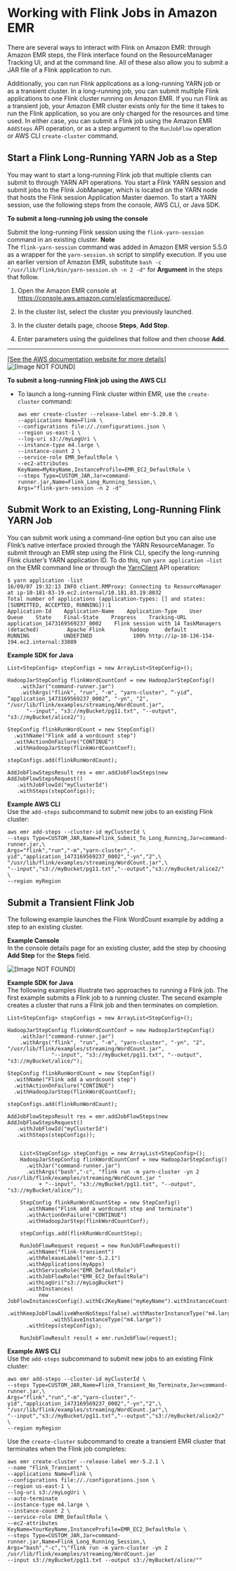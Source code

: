 # Working with Flink Jobs in Amazon EMR<a name="flink-jobs"></a>

There are several ways to interact with Flink on Amazon EMR: through Amazon EMR steps, the Flink interface found on the ResourceManager Tracking UI, and at the command line\. All of these also allow you to submit a JAR file of a Flink application to run\.

Additionally, you can run Flink applications as a long\-running YARN job or as a transient cluster\. In a long\-running job, you can submit multiple Flink applications to one Flink cluster running on Amazon EMR\. If you run Flink as a transient job, your Amazon EMR cluster exists only for the time it takes to run the Flink application, so you are only charged for the resources and time used\. In either case, you can submit a Flink job using the Amazon EMR `AddSteps` API operation, or as a step argument to the `RunJobFlow` operation or AWS CLI `create-cluster` command\.

## Start a Flink Long\-Running YARN Job as a Step<a name="flink-long-running-jobs"></a>

You may want to start a long\-running Flink job that multiple clients can submit to through YARN API operations\. You start a Flink YARN session and submit jobs to the Flink JobManager, which is located on the YARN node that hosts the Flink session Application Master daemon\. To start a YARN session, use the following steps from the console, AWS CLI, or Java SDK\.

**To submit a long\-running job using the console**

Submit the long\-running Flink session using the `flink-yarn-session` command in an existing cluster\.
**Note**  
The `flink-yarn-session` command was added in Amazon EMR version 5\.5\.0 as a wrapper for the `yarn-session.sh` script to simplify execution\. If you use an earlier version of Amazon EMR, substitute `bash -c "/usr/lib/flink/bin/yarn-session.sh -n 2 -d"` for **Argument** in the steps that follow\.

1. Open the Amazon EMR console at [https://console\.aws\.amazon\.com/elasticmapreduce/](https://console.aws.amazon.com/elasticmapreduce/)\.

1. In the cluster list, select the cluster you previously launched\.

1. In the cluster details page, choose **Steps**, **Add Step**\.

1. Enter parameters using the guidelines that follow and then choose **Add**\.  
****    
[\[See the AWS documentation website for more details\]](http://docs.aws.amazon.com/emr/latest/ReleaseGuide/flink-jobs.html)  
![\[Image NOT FOUND\]](http://docs.aws.amazon.com/emr/latest/ReleaseGuide/images/flink-long-running.png)

**To submit a long\-running Flink job using the AWS CLI**
+ To launch a long\-running Flink cluster within EMR, use the `create-cluster` command:

  ```
  aws emr create-cluster --release-label emr-5.20.0 \
  --applications Name=Flink \
  --configurations file://./configurations.json \
  --region us-east-1 \
  --log-uri s3://myLogUri \
  --instance-type m4.large \
  --instance-count 2 \
  --service-role EMR_DefaultRole \ 
  --ec2-attributes KeyName=MyKeyName,InstanceProfile=EMR_EC2_DefaultRole \
  --steps Type=CUSTOM_JAR,Jar=command-runner.jar,Name=Flink_Long_Running_Session,\
  Args="flink-yarn-session -n 2 -d"
  ```

## Submit Work to an Existing, Long\-Running Flink YARN Job<a name="flink-submit-work"></a>

You can submit work using a command\-line option but you can also use Flink’s native interface proxied through the YARN ResourceManager\. To submit through an EMR step using the Flink CLI, specify the long\-running Flink cluster’s YARN application ID\. To do this, run `yarn application –list` on the EMR command line or through the [YarnClient](https://hadoop.apache.org/docs/current/api/org/apache/hadoop/yarn/client/api/YarnClient.html) API operation:

```
$ yarn application -list
16/09/07 19:32:13 INFO client.RMProxy: Connecting to ResourceManager at ip-10-181-83-19.ec2.internal/10.181.83.19:8032
Total number of applications (application-types: [] and states: [SUBMITTED, ACCEPTED, RUNNING]):1
Application-Id    Application-Name    Application-Type    User    Queue    State    Final-State    Progress    Tracking-URL
application_1473169569237_0002    Flink session with 14 TaskManagers (detached)	        Apache Flink	    hadoop	   default	           RUNNING	         UNDEFINED	           100%	http://ip-10-136-154-194.ec2.internal:33089
```

**Example SDK for Java**  

```
List<StepConfig> stepConfigs = new ArrayList<StepConfig>();
  
HadoopJarStepConfig flinkWordCountConf = new HadoopJarStepConfig()
    .withJar("command-runner.jar")
    .withArgs("flink", "run", "-m", "yarn-cluster", “-yid”, “application_1473169569237_0002”, "-yn", "2", "/usr/lib/flink/examples/streaming/WordCount.jar", 
      "--input", "s3://myBucket/pg11.txt", "--output", "s3://myBucket/alice2/");
  
StepConfig flinkRunWordCount = new StepConfig()
  .withName("Flink add a wordcount step")
  .withActionOnFailure("CONTINUE")
  .withHadoopJarStep(flinkWordCountConf);
  
stepConfigs.add(flinkRunWordCount); 
  
AddJobFlowStepsResult res = emr.addJobFlowSteps(new AddJobFlowStepsRequest()
   .withJobFlowId("myClusterId")
   .withSteps(stepConfigs));
```

**Example AWS CLI**  
Use the `add-steps` subcommand to submit new jobs to an existing Flink cluster:  

```
aws emr add-steps --cluster-id myClusterId \
--steps Type=CUSTOM_JAR,Name=Flink_Submit_To_Long_Running,Jar=command-runner.jar,\
Args="flink","run","-m","yarn-cluster","-yid","application_1473169569237_0002","-yn","2",\
"/usr/lib/flink/examples/streaming/WordCount.jar",\
"--input","s3://myBucket/pg11.txt","--output","s3://myBucket/alice2/" \
--region myRegion
```

## Submit a Transient Flink Job<a name="flink-transient-job"></a>

The following example launches the Flink WordCount example by adding a step to an existing cluster\. 

**Example Console**  
In the console details page for an existing cluster, add the step by choosing **Add Step** for the **Steps** field\.

![\[Image NOT FOUND\]](http://docs.aws.amazon.com/emr/latest/ReleaseGuide/images/flinkAddStep.png)

**Example SDK for Java**  
The following examples illustrate two approaches to running a Flink job\. The first example submits a Flink job to a running cluster\. The second example creates a cluster that runs a Flink job and then terminates on completion\.  

```
List<StepConfig> stepConfigs = new ArrayList<StepConfig>();
  
HadoopJarStepConfig flinkWordCountConf = new HadoopJarStepConfig()
    .withJar("command-runner.jar")
    .withArgs("flink", "run", "-m", "yarn-cluster", "-yn", "2", "/usr/lib/flink/examples/streaming/WordCount.jar", 
              "--input", "s3://myBucket/pg11.txt", "--output", "s3://myBucket/alice/");
  
StepConfig flinkRunWordCount = new StepConfig()
  .withName("Flink add a wordcount step")
  .withActionOnFailure("CONTINUE")
  .withHadoopJarStep(flinkWordCountConf);
  
stepConfigs.add(flinkRunWordCount); 
  
AddJobFlowStepsResult res = emr.addJobFlowSteps(new AddJobFlowStepsRequest()
   .withJobFlowId("myClusterId")
   .withSteps(stepConfigs));
```

```
    
    List<StepConfig> stepConfigs = new ArrayList<StepConfig>();
    HadoopJarStepConfig flinkWordCountConf = new HadoopJarStepConfig()
      .withJar("command-runner.jar")
      .withArgs("bash","-c", "flink run -m yarn-cluster -yn 2 /usr/lib/flink/examples/streaming/WordCount.jar " 
          + "--input", "s3://myBucket/pg11.txt", "--output", "s3://myBucket/alice/");
    
    StepConfig flinkRunWordCountStep = new StepConfig()
      .withName("Flink add a wordcount step and terminate")
      .withActionOnFailure("CONTINUE")
      .withHadoopJarStep(flinkWordCountConf);
    
    stepConfigs.add(flinkRunWordCountStep); 
    
    RunJobFlowRequest request = new RunJobFlowRequest()
      .withName("flink-transient")
      .withReleaseLabel("emr-5.2.1")
      .withApplications(myApps)
      .withServiceRole("EMR_DefaultRole")
      .withJobFlowRole("EMR_EC2_DefaultRole")
      .withLogUri("s3://myLogBucket")
      .withInstances(
          new JobFlowInstancesConfig().withEc2KeyName("myKeyName").withInstanceCount(2)
              .withKeepJobFlowAliveWhenNoSteps(false).withMasterInstanceType("m4.large")
              .withSlaveInstanceType("m4.large"))
      .withSteps(stepConfigs);
    
    RunJobFlowResult result = emr.runJobFlow(request);
```

**Example AWS CLI**  
Use the `add-steps` subcommand to submit new jobs to an existing Flink cluster:  

```
aws emr add-steps --cluster-id myClusterId \
--steps Type=CUSTOM_JAR,Name=Flink_Transient_No_Terminate,Jar=command-runner.jar,\
Args="flink","run","-m","yarn-cluster","-yid","application_1473169569237_0002","-yn","2",\
"/usr/lib/flink/examples/streaming/WordCount.jar",\
"--input","s3://myBucket/pg11.txt","--output","s3://myBucket/alice2/" \
--region myRegion
```
Use the `create-cluster` subcommand to create a transient EMR cluster that terminates when the Flink job completes:  

```
aws emr create-cluster --release-label emr-5.2.1 \
--name "Flink_Transient" \
--applications Name=Flink \
--configurations file://./configurations.json \
--region us-east-1 \
--log-uri s3://myLogUri \
--auto-terminate
--instance-type m4.large \
--instance-count 2 \
--service-role EMR_DefaultRole \ 
--ec2-attributes KeyName=YourKeyName,InstanceProfile=EMR_EC2_DefaultRole \
--steps Type=CUSTOM_JAR,Jar=command-runner.jar,Name=Flink_Long_Running_Session,\
Args="bash","-c","\"flink run -m yarn-cluster -yn 2 /usr/lib/flink/examples/streaming/WordCount.jar
--input s3://myBucket/pg11.txt --output s3://myBucket/alice/""
```
